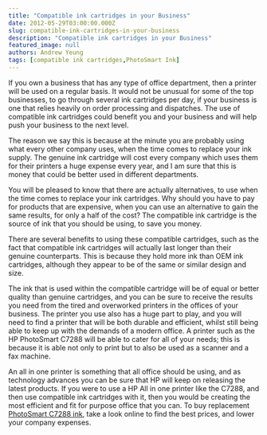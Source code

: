 ```yaml
---
title: "Compatible ink cartridges in your Business"
date: 2012-05-29T03:00:00.000Z
slug: compatible-ink-cartridges-in-your-business
description: "Compatible ink cartridges in your Business"
featured_image: null
authors: Andrew Yeung
tags: [compatible ink cartridges,PhotoSmart Ink]
---
```


  
If you own a business that has any type of office department, then a printer will be used on a regular basis. It would not be unusual for some of the top businesses, to go through several ink cartridges per day, if your business is one that relies heavily on order processing and dispatches. The use of compatible ink cartridges could benefit you and your business and will help push your business to the next level. 

The reason we say this is because at the minute you are probably using what every other company uses, when the time comes to replace your ink supply. The genuine ink cartridge will cost every company which uses them for their printers a huge expense every year, and I am sure that this is money that could be better used in different departments. 

You will be pleased to know that there are actually alternatives, to use when the time comes to replace your ink cartridges. Why should you have to pay for products that are expensive, when you can use an alternative to gain the same results, for only a half of the cost? The compatible ink cartridge is the source of ink that you should be using, to save you money. 

There are several benefits to using these compatible cartridges, such as the fact that compatible ink cartridges will actually last longer than their genuine counterparts. This is because they hold more ink than OEM ink cartridges, although they appear to be of the same or similar design and size. 

The ink that is used within the compatible cartridge will be of equal or better quality than genuine cartridges, and you can be sure to receive the results you need from the tired and overworked printers in the offices of your business. The printer you use also has a huge part to play, and you will need to find a printer that will be both durable and efficient, whilst still being able to keep up with the demands of a modern office. A printer such as the HP PhotoSmart C7288 will be able to cater for all of your needs; this is because it is able not only to print but to also be used as a scanner and a fax machine. 

An all in one printer is something that all office should be using, and as technology advances you can be sure that HP will keep on releasing the latest products. If you were to use a HP All in one printer like the C7288, and then use compatible ink cartridges with it, then you would be creating the most efficient and fit for purpose office that you can. To buy replacement [PhotoSmart C7288 ink](https://www.comboink.com/hp-photosmart-c7288-printer-ink-cartridges), take a look online to find the best prices, and lower your company expenses.
